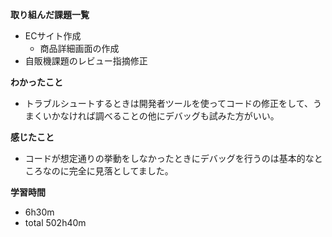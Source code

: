 **取り組んだ課題一覧**
* ECサイト作成
  * 商品詳細画面の作成
* 自販機課題のレビュー指摘修正

**わかったこと**
* トラブルシュートするときは開発者ツールを使ってコードの修正をして、うまくいかなければ調べることの他にデバッグも試みた方がいい。

**感じたこと**
* コードが想定通りの挙動をしなかったときにデバッグを行うのは基本的なところなのに完全に見落としてました。

**学習時間**
* 6h30m
 * total 502h40m
